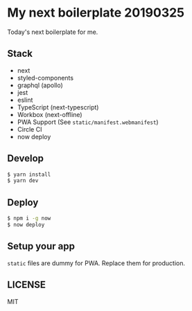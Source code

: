 # My next boilerplate 20190325

Today's next boilerplate for me.

## Stack

- next
- styled-components
- graphql (apollo)
- jest
- eslint
- TypeScript (next-typescript)
- Workbox (next-offline)
- PWA Support (See `static/manifest.webmanifest`)
- Circle CI
- now deploy

## Develop

```bash
$ yarn install
$ yarn dev
```

## Deploy

```bash
$ npm i -g now
$ now deploy
```

## Setup your app

`static` files are dummy for PWA. Replace them for production.

## LICENSE

MIT
